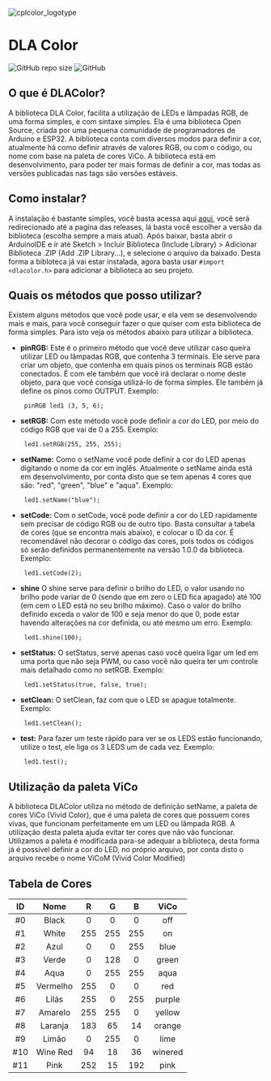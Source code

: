 ![cplcolor_logotype](https://user-images.githubusercontent.com/72569409/102688100-29cae600-41d3-11eb-9aa1-93bd714abf41.png)
# DLA Color
 
![GitHub repo size](https://img.shields.io/github/repo-size/guilhermeoliveiralopes/dlacolor?color=ff6464&label=size)
![GitHub](https://img.shields.io/github/license/guilhermeoliveiralopes/dlacolor?color=6ebdff)
 
## O que é DLAColor?

A biblioteca DLA Color, facilita a utilização de LEDs e lâmpadas RGB, de uma forma simples, e com sintaxe simples. Ela é uma biblioteca Open Source, criada por uma pequena comunidade de programadores de Arduino e ESP32. A biblioteca conta com diversos modos para definir a cor, atualmente há como definir através de valores RGB, ou com o código, ou nome com base na paleta de cores ViCo. A biblioteca está em desenvolvimento, para poder ter mais formas de definir a cor, mas todas as versões publicadas nas tags são versões estáveis.
 
## Como instalar?

A instalação é bastante simples, você basta acessa aqui [aqui](https://github.com/guilhermeollopes/dlacolor/releases/), você será redirecionado até a pagina das releases, lá basta você escolher a versão da biblioteca (escolha sempre a mais atual).
Após baixar, basta abrir o ArduinoIDE e ir até Sketch > Incluir Biblioteca (Include Library) > Adicionar Biblioteca .ZIP (Add .ZIP Library...), e selecione o arquivo da baixado. Desta forma a bibloteca já vai estar instalada, agora basta usar `#import <dlacolor.h>` para adicionar a biblioteca ao seu projeto.

## Quais os métodos que posso utilizar?
Existem alguns métodos que você pode usar, e ela vem se desenvolvendo mais e mais, para você conseguir fazer o que quiser com esta biblioteca de forma simples. Para isto veja os métodos abaixo para utilizar a biblioteca.
 
* **pinRGB:** Este é o primeiro método que você deve utilizar caso queira utilizar LED ou lâmpadas RGB, que contenha 3 terminais. Ele serve para criar um objeto, que contenha em quais pinos os terminais RGB estão conectados. É com ele também que você irá declarar o nome deste objeto, para que você consiga utilizá-lo de forma simples. Ele também já define os pinos como OUTPUT. Exemplo:
 
       pinRGB led1 (3, 5, 6);
 
* **setRGB:** Com este método você pode definir a cor do LED, por meio do código RGB que vai de 0 a 255. Exemplo:

       led1.setRGB(255, 255, 255);
* **setName:** Como o setName você pode definir a cor do LED apenas digitando o nome da cor em inglês. Atualmente o setName ainda está em desenvolvimento, por conta disto que se tem apenas 4 cores que são: "red", "green", "blue" e "aqua". Exemplo:

       led1.setName("blue");
* **setCode:** Com o setCode, você pode definir a cor do LED rapidamente sem precisar de código RGB ou de outro tipo. Basta consultar a tabela de cores (que se encontra mais abaixo), e colocar o ID da cor. É recomendável não decorar o código das cores, pois todos os códigos só serão definidos permanentemente na versão 1.0.0 da biblioteca. Exemplo:
 
       led1.setCode(2);
* **shine** O shine serve para definir o brilho do LED, o valor usando no brilho pode variar de 0 (sendo que em zero o LED fica apagado) até 100 (em cem o LED está no seu brilho máximo). Caso o valor do brilho definido exceda o valor de 100 e seja menor do que 0, pode estar havendo alterações na cor definida, ou até mesmo um erro. Exemplo:
 
       led1.shine(100);
* **setStatus:** O setStatus, serve apenas caso você queira ligar um led em uma porta que não seja PWM, ou caso você não queira ter um controle mais detalhado como no setRGB. Exemplo:
 
       led1.setStatus(true, false, true);
* **setClean:** O setClean, faz com que o LED se apague totalmente. Exemplo:
 
       led1.setClean();
* **test:** Para fazer um teste rápido para ver se os LEDS estão funcionando, utilize o test, ele liga os 3 LEDS um de cada vez. Exemplo:
 
       led1.test();
## Utilização da paleta ViCo
A biblioteca DLAColor utiliza no método de definição setName, a paleta de cores ViCo (Vivid Color), que é uma paleta de cores que possuem cores vivas, que funcionam perfeitamente em um LED ou lâmpada RGB. A utilização desta paleta ajuda evitar ter cores que não vão funcionar.
Utilizamos a paleta é modificada para-se adequar a biblioteca, desta forma já é possível definir a cor do LED, no próprio arquivo, por conta disto o arquivo recebe o nome ViCoM (Vivid Color Modified)
 
## Tabela de Cores
 
ID | Nome | R | G | B | ViCo
:---: | :---: | :---: | :---: | :---: | :---:
#0 | Black | 0 | 0 | 0 | off
#1 | White | 255 | 255 | 255 | on
#2 | Azul | 0 | 0 | 255 | blue
#3 | Verde | 0 | 128 | 0 | green
#4 | Aqua | 0 | 255 | 255 | aqua
#5 | Vermelho | 255 | 0 | 0 | red
#6 | Lilás | 255 | 0 | 255 | purple
#7 | Amarelo | 255 | 255 | 0 | yellow
#8 | Laranja | 183 | 65 | 14 | orange
#9 | Limão | 0 | 255 | 0 | lime
#10 | Wine Red | 94 | 18 | 36 | winered
#11 | Pink | 252 | 15 | 192 |pink

